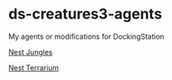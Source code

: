 # ds-creatures3-agents
My agents or modifications for DockingStation

[Nest Jungles](https://raw.githubusercontent.com/scorpioza/ds-creatures3-agents/master/_screenshots/nestJungles.png)

[Nest Terrarium](https://raw.githubusercontent.com/scorpioza/ds-creatures3-agents/master/_screenshots/nestTerrarium.png)
